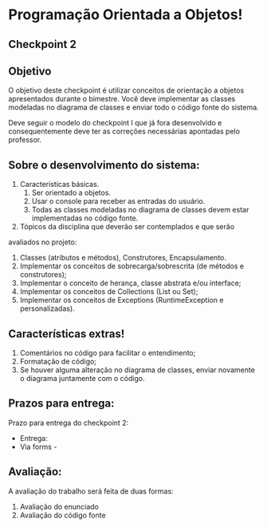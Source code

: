 ﻿# **Programação Orientada a Objetos!**

## **Checkpoint 2**

## **Objetivo**

O objetivo deste checkpoint é utilizar conceitos de orientação a objetos apresentados durante o bimestre. Você deve implementar as classes modeladas no diagrama de classes e enviar todo o código fonte do sistema.

Deve seguir o modelo do checkpoint I que já fora desenvolvido e consequentemente deve ter as correções necessárias apontadas pelo professor.

## **Sobre o desenvolvimento do sistema:**

1. Características básicas.
   1. Ser orientado a objetos.
   1. Usar o console para receber as entradas do usuário.
   1. Todas as classes modeladas no diagrama de classes devem estar implementadas no código fonte.
1. Tópicos da disciplina que deverão ser contemplados e que serão

avaliados no projeto:

1. Classes (atributos e métodos), Construtores, Encapsulamento.
1. Implementar os conceitos de sobrecarga/sobrescrita (de métodos e construtores);
1. Implementar o conceito de herança, classe abstrata e/ou interface;
1. Implementar os conceitos de Collections (List ou Set);
1. Implementar os conceitos de Exceptions (RuntimeException e personalizadas).

## **Características extras!**

1. Comentários no código para facilitar o entendimento;
1. Formatação de código;
1. Se houver alguma alteração no diagrama de classes, enviar novamente o diagrama juntamente com o código.

## **Prazos para entrega:**

Prazo para entrega do checkpoint 2:

- Entrega:
- Via forms -

## **Avaliação:**

A avaliação do trabalho será feita de duas formas:

1. Avaliação do enunciado
1. Avaliação do código fonte
